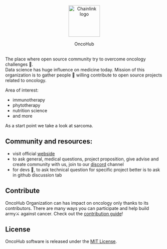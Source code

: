 <br/>
<p align="center">
<a href="https://oncohub.xyz" target="_blank">
<img src="https://user-images.githubusercontent.com/34304253/197536055-f76de58c-31e1-4cbf-a634-5e13b0722613.svg" width="100" alt="Chainlink logo">
</a>
</p>
<p align="center">
OncoHub
</p>
<br/>
The place where open source community try to overcome oncology challenges 🧬.
<br/>
Data science has huge influence on medicine today. Mission of this organization is to gather people 🤝 willing contribute to open source projects related to oncology.

Area of interest:
- immunotherapy
- phytotherapy
- nutrition science
- and more

As a start point we take a look at sarcoma.

## Community and resources:
- visit official <a href="https://oncohub.xyz" target="_blank">webside</a>
- to ask general, medical questions, project proposition, give advise and create community with us, join to our <a href="https://discord.gg/CWCHmCdD" target="_blank">discord</a> channel
- for devs 🧙, to ask technical question for specific project better is to ask in github discussion tab

## Contribute

OncoHub Organization can has impact on oncology only thanks to its contributors. There are many ways you can participate and help build army⚔ against cancer. Check out the [contribution guide](CONTRIBUTING.md)!

## License

OncoHub software is released under the [MIT License](LICENSE).
